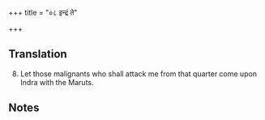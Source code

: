 +++
title = "०८ इन्द्रं ते"

+++
## Translation
8. Let those malignants who shall attack me from that quarter come upon  
Indra with the Maruts.

## Notes

